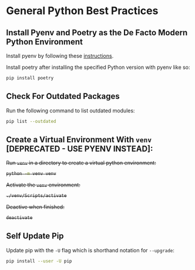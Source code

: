 # General Python Best Practices

## Install Pyenv and Poetry as the De Facto Modern Python Environment

Install pyenv by following these [instructions](https://github.com/pyenv/pyenv#installation).

Install poetry after installing the specified Python version with pyenv like so:
```bash
pip install poetry
```

## Check For Outdated Packages

Run the following command to list outdated modules:
```bash
pip list --outdated
```

## Create a Virtual Environment With `venv` [DEPRECATED - USE PYENV INSTEAD]:

<del>

Run `venv` in a directory to create a virtual python environment:
```bash
python -m venv venv
```

Activate the `venv` environment:
```bash
./venv/Scripts/activate
```

Deactive when finished:
```bash
deactivate
```

</del>

## Self Update Pip

Update pip with the `-U` flag which is shorthand notation for `--upgrade`:
```bash
pip install --user -U pip
```
